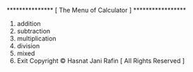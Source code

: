  *************** [ The Menu of Calculator ] *****************
 1. addition               
 2. subtraction 
 3. multiplication         
 4.  division
 5. mixed                  
 6.  Exit
 Copyright © Hasnat Jani Rafin [ All Rights Reserved ]
